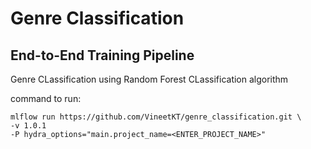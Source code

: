 # Genre Classification

## End-to-End Training Pipeline

Genre CLassification using Random Forest CLassification algorithm

command to run:

```
mlflow run https://github.com/VineetKT/genre_classification.git \
-v 1.0.1
-P hydra_options="main.project_name=<ENTER_PROJECT_NAME>"
```
